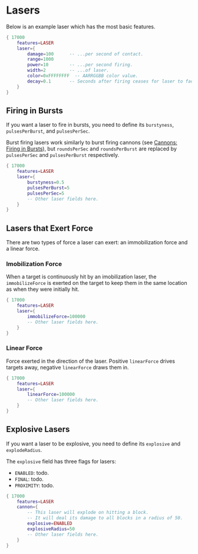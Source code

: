 # Lasers

Below is an example laser which has the most basic features. 
```lua
{ 17000
    features=LASER
    laser={
        damage=100      -- ...per second of contact.
        range=1000
        power=10        -- ...per second firing.
        width=2         -- ...of laser.
        color=0xFFFFFFFF  -- AARRGGBB color value.
        decay=0.1       -- Seconds after firing ceases for laser to fade away.
    }
}
```
## Firing in Bursts
If you want a laser to fire in bursts, you need to define its `burstyness`, `pulsesPerBurst`, and `pulsesPerSec`.

Burst firing lasers work similarly to burst firing cannons (see [Cannons: Firing in Bursts](./cannons.md#firing-in-bursts)), but `roundsPerSec` and `roundsPerBurst` are replaced by `pulsesPerSec` and `pulsesPerBurst` respectively.
```lua
{ 17000
    features=LASER
    laser={
        burstyness=0.5
        pulsesPerBurst=5
        pulsesPerSec=5
        -- Other laser fields here.
    }
}
```
## Lasers that Exert Force
There are two types of force a laser can exert: an immobilization force and a linear force.
### Imobilization Force
When a target is continuously hit by an imobilization laser, the `immobilizeForce` is exerted on the target to keep them in the same location as when they were initially hit.
```lua
{ 17000
    features=LASER
    laser={
        immobilizeForce=100000
        -- Other laser fields here.
    }
}
```
### Linear Force
Force exerted in the direction of the laser. Positive `linearForce` drives targets away, negative `linearForce` draws them in.
```lua
{ 17000
    features=LASER
    laser={
        linearForce=100000
        -- Other laser fields here.
    }
}
```
## Explosive Lasers
If you want a laser to be explosive, you need to define its `explosive` and `explodeRadius`.

The `explosive` field has three flags for lasers:
 - `ENABLED`: todo. 
 - `FINAL`: todo.
 - `PROXIMITY`: todo.

```lua
{ 17000
    features=LASER
    cannon={
        -- This laser will explode on hitting a block.
        -- It will deal its damage to all blocks in a radius of 50.
        explosive=ENABLED
        explosiveRadius=50
        -- Other laser fields here.
    }
}
```